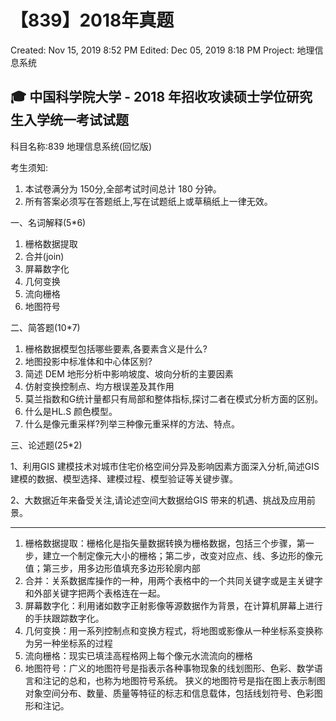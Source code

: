# 【839】2018年真题

Created: Nov 15, 2019 8:52 PM
Edited: Dec 05, 2019 8:18 PM
Project: 地理信息系统

## 🎓 中国科学院大学 - 2018 年招收攻读硕士学位研究生入学统一考试试题

科目名称:839 地理信息系统(回忆版)

考生须知:

1. 本试卷满分为 150分,全部考试时间总计 180 分钟。
2. 所有答案必须写在答题纸上,写在试题纸上或草稿纸上一律无效。

一、名词解释(5*6)

1. 栅格数据提取
2. 合并(join)
3. 屏幕数字化
4. 几何变换
5. 流向栅格
6. 地图符号

二、简答题(10*7)

1. 栅格数据模型包括哪些要素,各要素含义是什么?
2. 地图投影中标准体和中心体区别?
3. 简述 DEM 地形分析中影响坡度、坡向分析的主要因素
4. 仿射变换控制点、均方根误差及其作用
5. 莫兰指数和G统计量都只有局部和整体指标,探讨二者在模式分析方面的区别。
6. 什么是HL.S 颜色模型。
7. 什么是像元重采样?列举三种像元重采样的方法、特点。

三、论述题(25*2)

1、利用GIS 建模技术对城市住宅价格空间分异及影响因素方面深入分析,简述GIS 建模的数据、模型选择、建模过程、模型验证等关键步骤。

2、大数据近年来备受关注,请论述空间大数据给GIS 带来的机遇、挑战及应用前景。

---

1. 栅格数据提取：栅格化是指矢量数据转换为栅格数据，包括三个步骤，第一步，建立一个制定像元大小的栅格；第二步，改变对应点、线、多边形的像元值；第三步，用多边形值填充多边形轮廓内部
2. 合并：关系数据库操作的一种，用两个表格中的一个共同关键字或是主关键字和外部关键字把两个表格连在一起。
3. 屏幕数字化：利用诸如数字正射影像等源数据作为背景，在计算机屏幕上进行的手扶跟踪数字化。
4. 几何变换：用一系列控制点和变换方程式，将地图或影像从一种坐标系变换称为另一种坐标系的过程
5. 流向栅格：现实已填洼高程格网上每个像元水流流向的栅格
6. 地图符号：广义的地图符号是指表示各种事物现象的线划图形、色彩、数学语言和注记的总和，也称为地图符号系统。 狭义的地图符号是指在图上表示制图对象空间分布、数量、质量等特征的标志和信息载体，包括线划符号、色彩图形和注记。